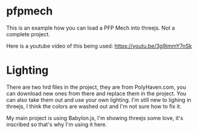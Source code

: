 # pfpmech

This is an example how you can load a PFP Mech into threejs. Not a complete project.

Here is a youtube video of this being used: https://youtu.be/3g9immY7nSk

# Lighting

There are two hrd files in the project, they are from PolyHaven.com, you can download new ones from there and replace them in the project. You can also take them out and use your own lighting. I'm still new to lighing in threejs, I think the colors are washed out and I'm not sure how to fix it.

My main project is using Babylon.js, I'm showing threejs some love, it's inscribed so that's why I'm using it here.
